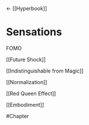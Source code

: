 ← [[Hyperbook]]

# Sensations


FOMO

[[Future Shock]]

[[Indistinguishable from Magic]]

[[Normalization]]

[[Red Queen Effect]]

[[Embodiment]]



#Chapter
